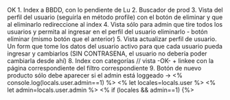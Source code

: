 OK 1. Index a BBDD, con lo pendiente de Lu
2. Buscador de prod
3. Vista del perfil del usuario (seguirla en método profile) con el botón de eliminar y que al eliminarlo redireccione al index
4. Vista sólo para admin que tire todos los usuarios y permita al ingresar en el perfil del usuario eliminarlo - botón eliminar (mismo botón que el anterior)
5. Vista actualizar perfil de usuario. Un form que tome los datos del usuario activo para que cada usuario pueda ingresar y cambiarlos (SIN CONTRASENA, el usuario no debería poder cambiarla desde ahí)
8. Index con categorías // vista -OK- + linkee con la página correspondiente del filtro correspondiente
9. Botón de nuevo producto sólo debe aparecer si el admin está loggeado -> <% console.log(locals.user.admin==1) %>
            <% let locales=locals.user %>
            <% let admin=locals.user.admin %>
            <% if (locales && admin==1) {%>